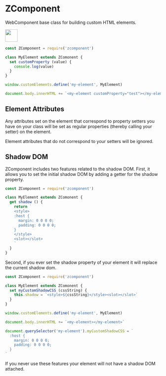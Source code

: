 # ZComponent

WebComponent base class for building custom HTML elements.

<p>
  <a href="https://www.patreon.com/bePatron?u=880479">
    <img src="https://c5.patreon.com/external/logo/become_a_patron_button.png" height="40px" />
  </a>
</p>

```javascript
const ZComponent = require('zcomponent')

class MyElement extends ZComonent {
  set customProperty (value) {
    console.log(value)
  }
}

window.customElements.define('my-element', MyElement)

document.body.innerHTML += `<my-element customProperty="test"></my-element>`
```

## Element Attributes

Any attributes set on the element that correspond to property setters
you have on your class will be set as regular properties (thereby calling
your setter) on the element.

Element attributes that do not correspond to your setters will be ignored.

## Shadow DOM

ZComponent includes two features related to the shadow DOM. First, it allows
you to set the initial shadow DOM by adding a getter for the shadow property.

```javascript
const ZComponent = require('zcomponent')

class MyElement extends ZComonent {
  get shadow () {
    return `
    <style>
    :host {
      margin: 0 0 0 0;
      padding: 0 0 0 0;
    }
    </style>
    <slot></slot>
    `
  }
}
```

Second, if you ever set the shadow property of your element it will replace
the current shadow dom.

```javascript
const ZComponent = require('zcomponent')

class MyElement extends ZComonent {
  set myCustomShadowCSS (cssString) {
    this.shadow = `<style>${cssString}</style><slot></slot>`
  }
}

window.customElements.define('my-element', MyElement)

document.body.innerHTML += `<my-element></my-element>`

document.querySelector('my-element').myCustomShadowCSS = `
  :host {
    margin: 0 0 0 0;
    padding: 0 0 0 0;
  }
`
```

If you never use these features your element will not have a shadow DOM
attached.

